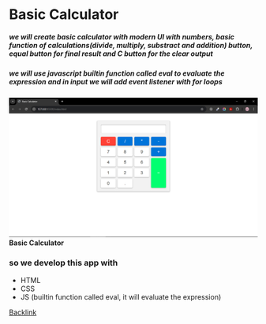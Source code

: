 # Basic Calculator

##### we will create basic calculator with modern UI with numbers, basic function of calculations(divide, multiply, substract and addition) button, equal button for final result and C button for the clear output

##### we will use javascript builtin function called eval to evaluate the expression and in input we will add event listener with for loops

![Basic Calculator](../project-3/images/Screenshot%20(601).png)
**Basic Calculator**

### so we develop this app with
- HTML
- CSS
- JS (builtin function called eval, it will evaluate the expression)

[Backlink](../Readme.md)